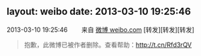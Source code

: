 layout: weibo
date: 2013-03-10 19:25:46
---
2013-03-10 19:25:46  &nbsp;&nbsp;&nbsp;&nbsp;&nbsp;&nbsp; 来自 <a href="http://weibo.com/" rel="nofollow">微博 weibo.com</a>
[转发][转发][转发]
>  抱歉，此微博已被作者删除。查看帮助：http://t.cn/Rfd3rQV

